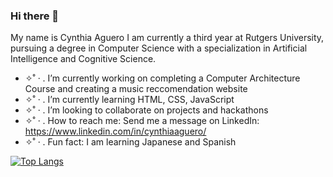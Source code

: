 ### Hi there 👋

My name is Cynthia Aguero I am currently a third year at Rutgers University, pursuing a degree in Computer Science with a specialization in Artificial Intelligence and Cognitive Science.

- ✧˚ · . I’m currently working on completing a Computer Architecture Course and creating a music reccomendation website
- ✧˚ · . I’m currently learning HTML, CSS, JavaScript
- ✧˚ · . I’m looking to collaborate on projects and hackathons
- ✧˚ · . How to reach me: Send me a message on LinkedIn: https://www.linkedin.com/in/cynthiaaguero/
- ✧˚ · . Fun fact: I am learning Japanese and Spanish

[![Top Langs](https://github-readme-stats.vercel.app/api/top-langs/?username=cynthiaaguero&layout=compact&theme=dracula)](https://github.com/anuraghazra/github-readme-stats) 
